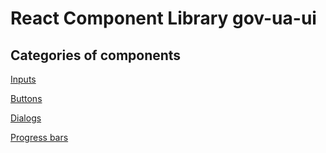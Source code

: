# React Component Library gov-ua-ui

##  Categories of components

[Inputs](Inputs.md)

[Buttons](Buttons.md)

[Dialogs](Dialogs.md)

[Progress bars](ProgressBars.md)
